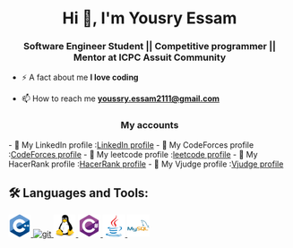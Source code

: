 <h1 align="center">Hi 👋, I'm Yousry Essam</h1>
<h3 align="center">Software Engineer Student || Competitive programmer || Mentor at ICPC Assuit Community </h3>

- ⚡ A fact about me **I love coding**

- 📫 How to reach me **youssry.essam2111@gmail.com**
<h3 align="center">My accounts</h3>
- 📝 My LinkedIn profile :<a href="https://www.linkedin.com/in/yousryessam">LinkedIn profile</a>
- 📝 My CodeForces profile :<a href="https://codeforces.com/profile/Yousry_Essam">CodeForces profile</a>
- 📝 My leetcode profile :<a href="https://leetcode.com/Yousry_Essam/">leetcode profile</a>
- 📝 My HacerRank profile :<a href="https://www.hackerrank.com/Yousry_Essam">HacerRank profile</a>
- 📝 My Vjudge profile :<a href="https://vjudge.net/user/yousry21">Vjudge profile</a>
<!--- 📄 Know about my experiences from <a href="">My Resume</a>-->



<h2 align="left">🛠️ Languages and Tools:</h2>
<p align="left">  
  <a href="https://www.w3schools.com/cpp/" target="_blank" rel="noreferrer"> <img src="https://raw.githubusercontent.com/devicons/devicon/master/icons/cplusplus/cplusplus-original.svg" alt="cplusplus" width="40" height="40"/> </a> 
  <a href="https://git-scm.com/" target="_blank" rel="noreferrer"> <img src="https://www.vectorlogo.zone/logos/git-scm/git-scm-icon.svg" alt="git" width="40" height="40"/> </a>
  <a href="https://www.linux.org/" target="_blank" rel="noreferrer"> <img src="https://raw.githubusercontent.com/devicons/devicon/master/icons/linux/linux-original.svg" alt="linux" width="40" height="40"/> </a> 
   <a href="https://www.w3schools.com/cs/" target="_blank" rel="noreferrer"> <img src="https://raw.githubusercontent.com/devicons/devicon/master/icons/csharp/csharp-original.svg" alt="csharp" width="40" height="40"/> </a> 
  <a href="https://www.java.com" target="_blank" rel="noreferrer"> <img src="https://raw.githubusercontent.com/devicons/devicon/master/icons/java/java-original.svg" alt="java" width="40" height="40"/> </a> 
  <a href="https://www.mysql.com/" target="_blank" rel="noreferrer"> <img src="https://raw.githubusercontent.com/devicons/devicon/master/icons/mysql/mysql-original-wordmark.svg" alt="mysql" width="40" height="40"/> </a> 
</p>

